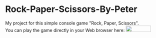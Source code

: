 # Rock-Paper-Scissors-By-Peter
My project for this simple console game "Rock, Paper, Scissors".<br>
You can play the game directly in your Web browser here:
[<img style="height:20px;width:80px" src="https://user-images.githubusercontent.com/114181931/192120166-13988c87-8d68-4e22-b4b8-20f184ad13c8.png" />](https://replit.com/@pbekriev/Rock-Paper-Scissors-By-Peter#main.py)
